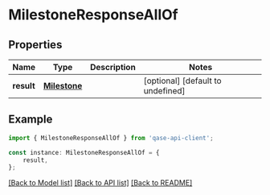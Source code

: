 # MilestoneResponseAllOf


## Properties

Name | Type | Description | Notes
------------ | ------------- | ------------- | -------------
**result** | [**Milestone**](Milestone.md) |  | [optional] [default to undefined]

## Example

```typescript
import { MilestoneResponseAllOf } from 'qase-api-client';

const instance: MilestoneResponseAllOf = {
    result,
};
```

[[Back to Model list]](../README.md#documentation-for-models) [[Back to API list]](../README.md#documentation-for-api-endpoints) [[Back to README]](../README.md)
